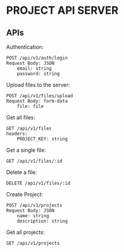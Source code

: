 # PROJECT API SERVER

## APIs

Authentication:

```http
POST /api/v1/auth/login
Request Body: JSON
    email: string
    password: string
```

Upload files to the server:

```http
POST /api/v1/files/upload
Request Body: form-data
    file: file
```

Get all files:

```http
GET /api/v1/files
headers:
    PROJECT_KEY: string
```

Get a single file:

```http
GET /api/v1/files/:id
```

Delete a file:

```http
DELETE /api/v1/files/:id
```

Create Project:

```http
POST /api/v1/projects
Request Body: JSON
    name: string
    description: string
```

Get all projects:

```http
GET /api/v1/projects
```
